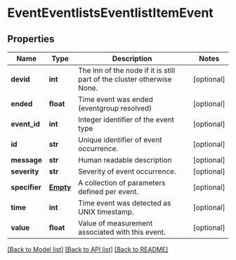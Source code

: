 # EventEventlistsEventlistItemEvent

## Properties
Name | Type | Description | Notes
------------ | ------------- | ------------- | -------------
**devid** | **int** | The lnn of the node if it is still part of the cluster otherwise None. | [optional] 
**ended** | **float** | Time event was ended (eventgroup resolved) | [optional] 
**event_id** | **int** | Integer identifier of the event type | [optional] 
**id** | **str** | Unique identifier of event occurrence. | [optional] 
**message** | **str** | Human readable description | [optional] 
**severity** | **str** | Severity of event occurrence. | [optional] 
**specifier** | [**Empty**](Empty.md) | A collection of parameters defined per event. | [optional] 
**time** | **int** | Time event was detected as UNIX timestamp. | [optional] 
**value** | **float** | Value of measurement associated with this event. | [optional] 

[[Back to Model list]](../README.md#documentation-for-models) [[Back to API list]](../README.md#documentation-for-api-endpoints) [[Back to README]](../README.md)


